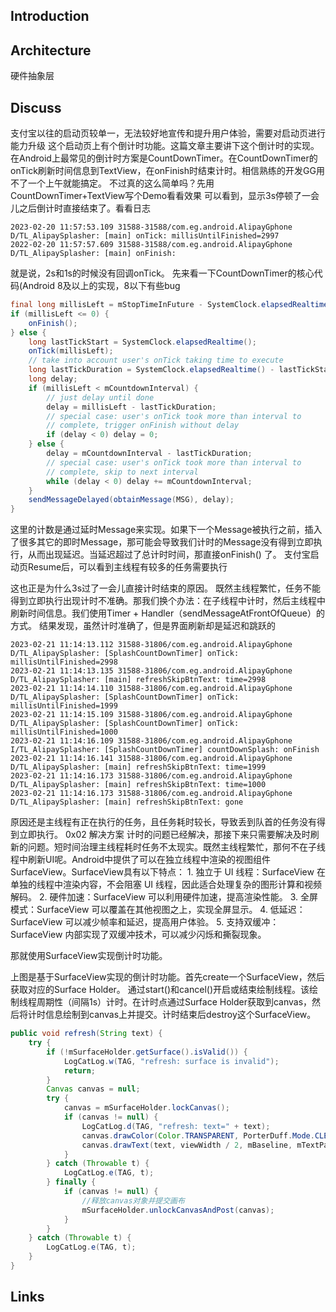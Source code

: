 ## Introduction



## Architecture


硬件抽象层

## Discuss
支付宝以往的启动页较单一，无法较好地宣传和提升用户体验，需要对启动页进行能力升级
这个启动页上有个倒计时功能。这篇文章主要讲下这个倒计时的实现。
在Android上最常见的倒计时方案是CountDownTimer。在CountDownTimer的onTick刷新时间信息到TextView，在onFinish时结束计时。相信熟练的开发GG用不了一个上午就能搞定。
不过真的这么简单吗？先用CountDownTimer+TextView写个Demo看看效果
可以看到，显示3s停顿了一会儿之后倒计时直接结束了。看看日志
```
2023-02-20 11:57:53.109 31588-31588/com.eg.android.AlipayGphone D/TL_AlipaySplasher: [main] onTick: millisUntilFinished=2997
2022-02-20 11:57:57.609 31588-31588/com.eg.android.AlipayGphone D/TL_AlipaySplasher: [main] onFinish: 
```
就是说，2s和1s的时候没有回调onTick。
先来看一下CountDownTimer的核心代码(Android 8及以上的实现，8以下有些bug
```java
final long millisLeft = mStopTimeInFuture - SystemClock.elapsedRealtime();
if (millisLeft <= 0) {
    onFinish();
} else {
    long lastTickStart = SystemClock.elapsedRealtime();
    onTick(millisLeft);
    // take into account user's onTick taking time to execute
    long lastTickDuration = SystemClock.elapsedRealtime() - lastTickStart;
    long delay;
    if (millisLeft < mCountdownInterval) {
        // just delay until done
        delay = millisLeft - lastTickDuration;
        // special case: user's onTick took more than interval to
        // complete, trigger onFinish without delay
        if (delay < 0) delay = 0;
    } else {
        delay = mCountdownInterval - lastTickDuration;
        // special case: user's onTick took more than interval to
        // complete, skip to next interval
        while (delay < 0) delay += mCountdownInterval;
    }
    sendMessageDelayed(obtainMessage(MSG), delay);
}
```

这里的计数是通过延时Message来实现。如果下一个Message被执行之前，插入了很多其它的即时Message，那可能会导致我们计时的Message没有得到立即执行，从而出现延迟。当延迟超过了总计时时间，那直接onFinish() 了。
支付宝启动页Resume后，可以看到主线程有较多的任务需要执行

这也正是为什么3s过了一会儿直接计时结束的原因。
既然主线程繁忙，任务不能得到立即执行出现计时不准确。那我们换个办法：在子线程中计时，然后主线程中刷新时间信息。我们使用Timer + Handler（sendMessageAtFrontOfQueue）的方式。 结果发现，虽然计时准确了，但是界面刷新却是延迟和跳跃的

```
2023-02-21 11:14:13.112 31588-31806/com.eg.android.AlipayGphone D/TL_AlipaySplasher: [SplashCountDownTimer] onTick: millisUntilFinished=2998
2023-02-21 11:14:13.135 31588-31806/com.eg.android.AlipayGphone D/TL_AlipaySplasher: [main] refreshSkipBtnText: time=2998
2023-02-21 11:14:14.110 31588-31806/com.eg.android.AlipayGphone D/TL_AlipaySplasher: [SplashCountDownTimer] onTick: millisUntilFinished=1999
2023-02-21 11:14:15.109 31588-31806/com.eg.android.AlipayGphone D/TL_AlipaySplasher: [SplashCountDownTimer] onTick: millisUntilFinished=1000
2023-02-21 11:14:16.109 31588-31806/com.eg.android.AlipayGphone I/TL_AlipaySplasher: [SplashCountDownTimer] countDownSplash: onFinish
2023-02-21 11:14:16.141 31588-31806/com.eg.android.AlipayGphone D/TL_AlipaySplasher: [main] refreshSkipBtnText: time=1999
2023-02-21 11:14:16.173 31588-31806/com.eg.android.AlipayGphone D/TL_AlipaySplasher: [main] refreshSkipBtnText: time=1000
2023-02-21 11:14:16.173 31588-31806/com.eg.android.AlipayGphone D/TL_AlipaySplasher: [main] refreshSkipBtnText: gone
```

原因还是主线程有正在执行的任务，且任务耗时较长，导致丢到队首的任务没有得到立即执行。
0x02 解决方案
计时的问题已经解决，那接下来只需要解决及时刷新的问题。短时间治理主线程耗时任务不太现实。既然主线程繁忙，那何不在子线程中刷新UI呢。Android中提供了可以在独立线程中渲染的视图组件SurfaceView。SurfaceView具有以下特点：
1.
独立于 UI 线程：SurfaceView 在单独的线程中渲染内容，不会阻塞 UI 线程，因此适合处理复杂的图形计算和视频解码。
2.
硬件加速：SurfaceView 可以利用硬件加速，提高渲染性能。
3.
全屏模式：SurfaceView 可以覆盖在其他视图之上，实现全屏显示。
4.
低延迟：SurfaceView 可以减少帧率和延迟，提高用户体验。
5.
支持双缓冲：SurfaceView 内部实现了双缓冲技术，可以减少闪烁和撕裂现象。

那就使用SurfaceView实现倒计时功能。


上图是基于SurfaceView实现的倒计时功能。首先create一个SurfaceView，然后获取对应的Surface Holder。
通过start()和cancel()开启或结束绘制线程。该绘制线程周期性（间隔1s）计时。在计时点通过Surface Holder获取到canvas，然后将计时信息绘制到canvas上并提交。计时结束后destroy这个SurfaceView。


```java
public void refresh(String text) {
    try {
        if (!mSurfaceHolder.getSurface().isValid()) {
            LogCatLog.w(TAG, "refresh: surface is invalid");
            return;
        }
        Canvas canvas = null;
        try {
            canvas = mSurfaceHolder.lockCanvas();
            if (canvas != null) {
                LogCatLog.d(TAG, "refresh: text=" + text);
                canvas.drawColor(Color.TRANSPARENT, PorterDuff.Mode.CLEAR);
                canvas.drawText(text, viewWidth / 2, mBaseline, mTextPain);
            }
        } catch (Throwable t) {
            LogCatLog.e(TAG, t);
        } finally {
            if (canvas != null) {
                //释放canvas对象并提交画布
                mSurfaceHolder.unlockCanvasAndPost(canvas);
            }
        }
    } catch (Throwable t) {
        LogCatLog.e(TAG, t);
    }
}
```
## Links

